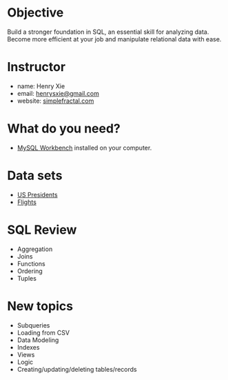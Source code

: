 # Objective
Build a stronger foundation in SQL, an essential skill for analyzing data. Become more efficient at your job and manipulate relational data with ease.

# Instructor
- name: Henry Xie
- email: henrysxie@gmail.com
- website: [simplefractal.com](http://simplefractal.com)

# What do you need?
- [MySQL Workbench](https://dev.mysql.com/downloads/workbench/) installed on your computer.

# Data sets
- [US Presidents](https://www.dropbox.com/s/98xmh2b0y9s7x70/presidents.sql?dl=0)
- [Flights](https://www.dropbox.com/s/eyasjyb68me70bz/flights.sql?dl=0)

# SQL Review
- Aggregation
- Joins
- Functions
- Ordering
- Tuples

# New topics
- Subqueries
- Loading from CSV
- Data Modeling
- Indexes
- Views
- Logic
- Creating/updating/deleting tables/records
